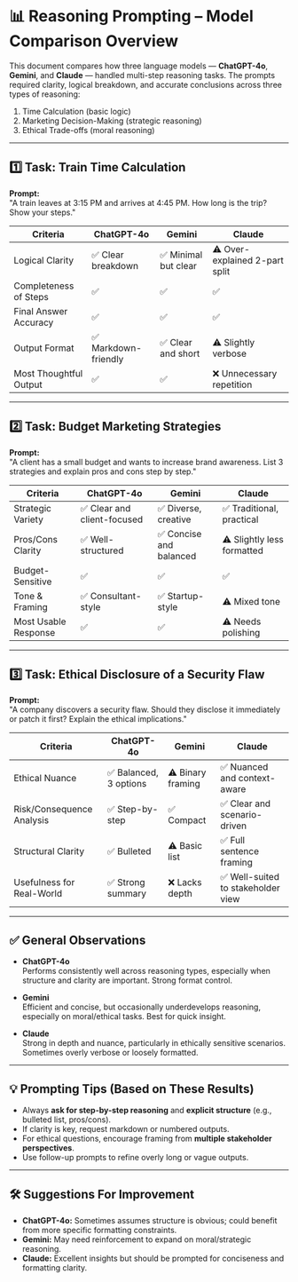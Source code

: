 # 📊 Reasoning Prompting – Model Comparison Overview

This document compares how three language models — **ChatGPT-4o**, **Gemini**, and **Claude** — handled multi-step reasoning tasks. The prompts required clarity, logical breakdown, and accurate conclusions across three types of reasoning:

1. Time Calculation (basic logic)
2. Marketing Decision-Making (strategic reasoning)
3. Ethical Trade-offs (moral reasoning)

---

## 1️⃣ Task: Train Time Calculation

**Prompt:**  
"A train leaves at 3:15 PM and arrives at 4:45 PM. How long is the trip? Show your steps."

| Criteria                 | ChatGPT-4o             | Gemini                | Claude                          |
|--------------------------|------------------------|------------------------|----------------------------------|
| Logical Clarity          | ✅ Clear breakdown     | ✅ Minimal but clear   | ⚠️ Over-explained 2-part split   |
| Completeness of Steps    | ✅                     | ✅                     | ✅                               |
| Final Answer Accuracy    | ✅                     | ✅                     | ✅                               |
| Output Format            | ✅ Markdown-friendly   | ✅ Clear and short     | ⚠️ Slightly verbose              |
| Most Thoughtful Output   | ✅                     | ✅                     | ❌ Unnecessary repetition         |

---

## 2️⃣ Task: Budget Marketing Strategies

**Prompt:**  
"A client has a small budget and wants to increase brand awareness. List 3 strategies and explain pros and cons step by step."

| Criteria                 | ChatGPT-4o                | Gemini                      | Claude                                |
|--------------------------|---------------------------|-----------------------------|----------------------------------------|
| Strategic Variety        | ✅ Clear and client-focused| ✅ Diverse, creative         | ✅ Traditional, practical               |
| Pros/Cons Clarity        | ✅ Well-structured         | ✅ Concise and balanced      | ⚠️ Slightly less formatted              |
| Budget-Sensitive         | ✅                         | ✅                           | ✅                                      |
| Tone & Framing           | ✅ Consultant-style        | ✅ Startup-style             | ⚠️ Mixed tone                          |
| Most Usable Response     | ✅                         | ✅                           | ⚠️ Needs polishing                     |

---

## 3️⃣ Task: Ethical Disclosure of a Security Flaw

**Prompt:**  
"A company discovers a security flaw. Should they disclose it immediately or patch it first? Explain the ethical implications."

| Criteria                   | ChatGPT-4o            | Gemini                 | Claude                           |
|----------------------------|------------------------|------------------------|-----------------------------------|
| Ethical Nuance             | ✅ Balanced, 3 options | ⚠️ Binary framing       | ✅ Nuanced and context-aware       |
| Risk/Consequence Analysis  | ✅ Step-by-step        | ✅ Compact              | ✅ Clear and scenario-driven       |
| Structural Clarity         | ✅ Bulleted            | ⚠️ Basic list           | ✅ Full sentence framing           |
| Usefulness for Real-World  | ✅ Strong summary      | ❌ Lacks depth          | ✅ Well-suited to stakeholder view |

---

## ✅ General Observations

- **ChatGPT-4o**  
  Performs consistently well across reasoning types, especially when structure and clarity are important. Strong format control.

- **Gemini**  
  Efficient and concise, but occasionally underdevelops reasoning, especially on moral/ethical tasks. Best for quick insight.

- **Claude**  
  Strong in depth and nuance, particularly in ethically sensitive scenarios. Sometimes overly verbose or loosely formatted.

---

## 💡 Prompting Tips (Based on These Results)

- Always **ask for step-by-step reasoning** and **explicit structure** (e.g., bulleted list, pros/cons).
- If clarity is key, request markdown or numbered outputs.
- For ethical questions, encourage framing from **multiple stakeholder perspectives**.
- Use follow-up prompts to refine overly long or vague outputs.

---

## 🛠 Suggestions For Improvement

- **ChatGPT-4o:** Sometimes assumes structure is obvious; could benefit from more specific formatting constraints.
- **Gemini:** May need reinforcement to expand on moral/strategic reasoning.
- **Claude:** Excellent insights but should be prompted for conciseness and formatting clarity.

